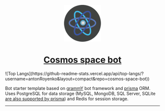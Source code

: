 <p align="center">
<img src="server/assets/logo_small.png" width="120" height="120" text-align="center">
</p>
<h1 align="center"><a href="https://t.me/CosmosSpaceBot">Cosmos space bot</a></h1>
![Top Langs](https://github-readme-stats.vercel.app/api/top-langs/?username=antonRoyenko&layout=compact&repo=cosmos-space-bot))

Bot starter template based on [grammY](https://grammy.dev/) bot framework and [prisma](https://www.prisma.io/) ORM.  
Uses PostgreSQL for data storage (MySQL, MongoDB, SQL Server,
SQLite [are also supported by prisma](https://www.prisma.io/docs/reference/database-reference/supported-databases)) and
Redis for session storage.

---

